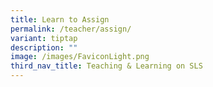 ```yaml
---
title: Learn to Assign
permalink: /teacher/assign/
variant: tiptap
description: ""
image: /images/FaviconLight.png
third_nav_title: Teaching & Learning on SLS
---
```

